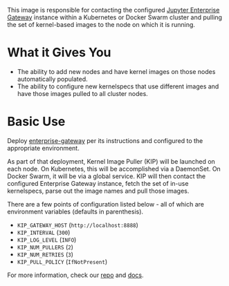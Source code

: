 This image is responsible for contacting the configured [Jupyter Enterprise Gateway](http://jupyter-enterprise-gateway.readthedocs.io/en/latest/) instance within a Kubernetes or Docker Swarm cluster and pulling the set of kernel-based images to the node on which it is running.

# What it Gives You
* The ability to add new nodes and have kernel images on those nodes automatically populated.
* The ability to configure new kernelspecs that use different images and have those images pulled to all cluster nodes.

# Basic Use
Deploy [enterprise-gateway](https://hub.docker.com/r/elyra/enterprise-gateway/) per its instructions and configured to the appropriate environment.

As part of that deployment, Kernel Image Puller (KIP) will be launched on each node.  On Kubernetes, this will be accomplished via a DaemonSet.  On Docker Swarm, it will be via a global service.  KIP will then contact the configured Enterprise Gateway instance, fetch the set of in-use kernelspecs, parse out the image names and pull those images.

There are a few points of configuration listed below - all of which are environment variables (defaults in parenthesis).
* `KIP_GATEWAY_HOST` (`http://localhost:8888`)
* `KIP_INTERVAL` (`300`)
* `KIP_LOG_LEVEL` (`INFO`)
* `KIP_NUM_PULLERS` (`2`)
* `KIP_NUM_RETRIES` (`3`)
* `KIP_PULL_POLICY` (`IfNotPresent`)

For more information, check our [repo](https://github.com/jupyter/enterprise_gateway) and [docs](http://jupyter-enterprise-gateway.readthedocs.io/en/latest/).
